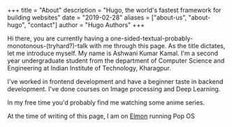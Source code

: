 +++
title = "About"
description = "Hugo, the world's fastest framework for building websites"
date = "2019-02-28"
aliases = ["about-us", "about-hugo", "contact"]
author = "Hugo Authors"
+++

Hi there, you are currently having a one-sided-textual-probably-monotonous-(tryhard?)-talk with me through this page. As the title dictates, let me introduce myself. My name is Ashwani Kumar Kamal. I'm a second year undergraduate student from the department of Computer Science and Engineering at Indian Institute of Technology, Kharagpur.  

I've worked in frontend development and have a beginner taste in backend development. I've done courses on Image processing and Deep Learning.  

In my free time you'd probably find me watching some anime series.   

At the time of writing of this page, I am on [Elmon](https://google.com) running Pop OS